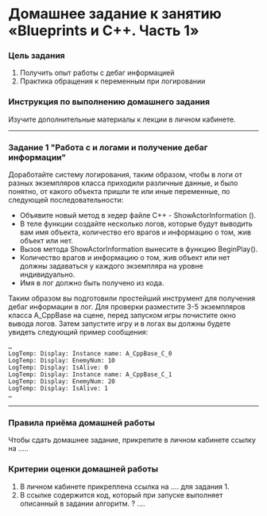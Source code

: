 # Домашнее задание к занятию «Blueprints и С++. Часть 1»

### Цель задания

1. Получить опыт работы с дебаг информацией
2. Практика обращения к переменным при логировании

### Инструкция по выполнению домашнего задания

Изучите дополнительные материалы к лекции в личном кабинете.

------

### Задание 1 "Работа с и логами и получение дебаг информации"

Доработайте систему логирования, таким образом, чтобы в логи от разных экземпляров класса приходили различные данные, и было понятно, от какого объекта пришли те или иные переменные, по следующей последовательности:
* Объявите новый метод в хедер файле С++ - ShowActorInformation ().
* В теле функции создайте несколько логов, которые будут выводить вам имя объекта, количество его врагов и информацию о том, жив объект или нет.
* Вызов метода ShowActorInformation вынесите в функцию BeginPlay(). 
* Количество врагов и информацию о том, жив объект или нет должны задаваться у каждого экземпляра на уровне индивидуально.
* Имя в лог должно быть получено из кода.

Таким образом вы подготовили простейший инструмент для получения дебаг информации в лог. Для проверки разместите 3-5 экземпляров класса A_CppBase на сцене, перед запуском игры почистите окно вывода логов. Затем запустите игру и в логах вы должны будете увидеть следующий пример сообщения:

```
…
LogTemp: Display: Instance name: A_CppBase_C_0
LogTemp: Display: EnemyNum: 10
LogTemp: Display: IsAlive: 0
LogTemp: Display: Instance name: A_CppBase_C_1
LogTemp: Display: EnemyNum: 20
LogTemp: Display: IsAlive: 1
…
```

------

### Правила приёма домашней работы

Чтобы сдать домашнее задание, прикрепите в личном кабинете ссылку на .....

### Критерии оценки домашней работы

1. В личном кабинете прикреплена ссылка на .... для задания 1.
2. В ссылке содержится код, который при запуске выполняет описанный в задании алгоритм. ? ....

